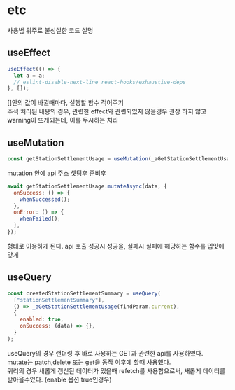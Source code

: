 # etc

사용법 위주로 불성실한 코드 설명

## useEffect

```javascript
useEffect(() => {
  let a = a;
  // eslint-disable-next-line react-hooks/exhaustive-deps
}, []);
```

[]안의 값이 바뀔때마다, 실행할 함수 적어주기  
주석 처리된 내용의 경우, 관련한 effect와 관련되있지 않을경우 권장 하지 않고 warning이 뜨게되는데, 이를 무시하는 처리

## useMutation

```javascript
const getStationSettlementUsage = useMutation(_aGetStationSettlementUsageById);
```

mutation 안에 api 주소 셋팅후 준비후

```javascript
await getStationSettlementUsage.mutateAsync(data, {
  onSuccess: () => {
    whenSuccessed();
  },
  onError: () => {
    whenFailed();
  },
});
```

형태로 이용하게 된다. api 호출 성공시 성공을, 실패시 실패에 해당하는 함수를 입맛에 맞게

## useQuery

```javascript
const createdStationSettlementSummary = useQuery(
  ["stationSettlementSummary"],
  () => _aGetStationSettlementUsage(findParam.current),
  {
    enabled: true,
    onSuccess: (data) => {},
  }
);
```

useQuery의 경우 랜더링 후 바로 사용하는 GET과 관련한 api를 사용하였다.  
mutate는 patch,delete 또는 get을 동작 이후에 할때 사용했다.  
쿼리의 경우 새롭게 갱신된 데이터가 있을때 refetch를 사용함으로써, 새롭게 데이터를 받아올수있다. (enable 옵션 true인경우)
